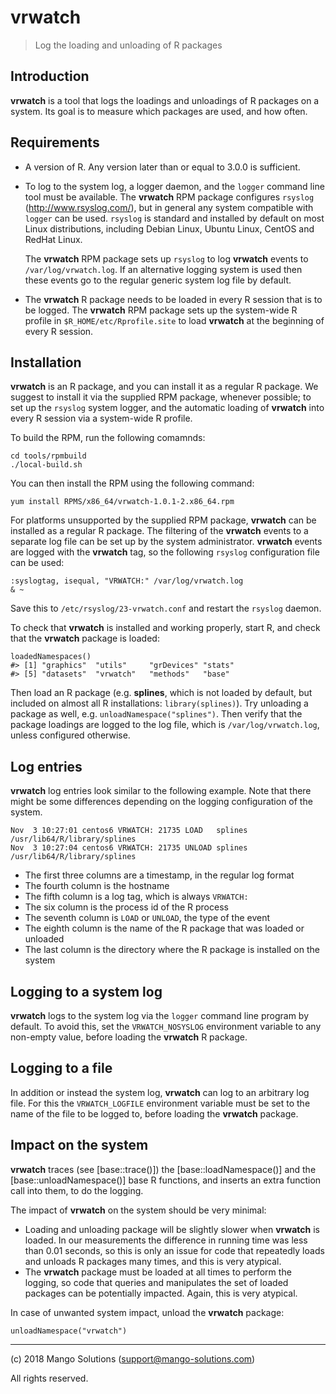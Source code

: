 
# vrwatch

> Log the loading and unloading of R packages



## Introduction

**vrwatch** is a tool that logs the loadings and unloadings of R packages
on a system. Its goal is to measure which packages are used, and how
often.



## Requirements

* A version of R. Any version later than or equal to 3.0.0 is sufficient.

* To log to the system log, a logger daemon, and the `logger` command
  line tool must be available. The **vrwatch** RPM package
  configures `rsyslog` (http://www.rsyslog.com/), but in general any
  system compatible with `logger` can be used. `rsyslog` is standard and
  installed by default on most Linux distributions, including Debian
  Linux, Ubuntu Linux, CentOS and RedHat Linux.

  The **vrwatch** RPM package sets up `rsyslog` to log **vrwatch**
  events to `/var/log/vrwatch.log`. If an alternative logging system is
  used then these events go to the regular generic system log file by
  default.
  
* The **vrwatch** R package needs to be loaded in every R session that
  is to be logged. The **vrwatch** RPM package sets up the
  system-wide R profile in `$R_HOME/etc/Rprofile.site` to load
  **vrwatch** at the beginning of every R session.



## Installation

**vrwatch** is an R package, and you can install it as a regular R package.
We suggest to install it via the supplied RPM package, whenever
possible; to set up the `rsyslog` system logger, and the automatic
loading of **vrwatch** into every R session via a system-wide R profile.

To build the RPM, run the following comamnds:

```
cd tools/rpmbuild
./local-build.sh
```

You can then install the RPM using the following command:

`yum install RPMS/x86_64/vrwatch-1.0.1-2.x86_64.rpm`

For platforms unsupported by the supplied RPM package,
**vrwatch** can be installed as a regular R package. The filtering of
the **vrwatch** events to a separate log file can be set up by the
system administrator. **vrwatch** events are logged with the **vrwatch**
tag, so the following `rsyslog` configuration file can be used:
```
:syslogtag, isequal, "VRWATCH:" /var/log/vrwatch.log
& ~
```
Save this to `/etc/rsyslog/23-vrwatch.conf` and restart the `rsyslog`
daemon.

To check that **vrwatch** is installed and working properly, start R,
and check that the **vrwatch** package is loaded:
```
loadedNamespaces()
#> [1] "graphics"  "utils"     "grDevices" "stats"
#> [5] "datasets"  "vrwatch"   "methods"   "base"
```

Then load an R package (e.g. **splines**, which is not loaded by default,
but included on almost all R installations: `library(splines)`).
Try unloading a package as well, e.g. `unloadNamespace("splines")`.
Then verify that the package loadings are logged to the log file,
which is `/var/log/vrwatch.log`, unless configured otherwise.



## Log entries

**vrwatch** log entries look similar to the following example. Note that
there might be some differences depending on the logging configuration
of the system.
```
Nov  3 10:27:01 centos6 VRWATCH: 21735 LOAD   splines /usr/lib64/R/library/splines
Nov  3 10:27:04 centos6 VRWATCH: 21735 UNLOAD splines /usr/lib64/R/library/splines
```
* The first three columns are a timestamp, in the regular log format
* The fourth column is the hostname
* The fifth column is a log tag, which is always `VRWATCH:`
* The six column is the process id of the R process
* The seventh column is `LOAD` or `UNLOAD`, the type of the event
* The eighth column is the name of the R package that was loaded or
  unloaded
* The last column is the directory where the R package is installed
  on the system



## Logging to a system log

**vrwatch** logs to the system log via the `logger` command line program
by default. To avoid this, set the `VRWATCH_NOSYSLOG` environment
variable to any non-empty value, before loading the **vrwatch** R package.



## Logging to a file

In addition or instead the system log, **vrwatch** can log to an
arbitrary log file. For this the `VRWATCH_LOGFILE` environment variable
must be set to the name of the file to be logged to, before loading the
**vrwatch** package.



## Impact on the system

**vrwatch** traces (see [base::trace()]) the [base::loadNamespace()] and
the [base::unloadNamespace()] base R functions, and inserts an extra
function call into them, to do the logging.

The impact of **vrwatch** on the system should be very minimal:

* Loading and unloading package will be slightly slower when **vrwatch**
  is loaded. In our measurements the difference in running time was
  less than 0.01 seconds, so this is only an issue for code that
  repeatedly loads and unloads R packages many times, and this is
  very atypical.
* The **vrwatch** package must be loaded at all times to perform the
  logging, so code that queries and manipulates the set of loaded
  packages can be potentially impacted. Again, this is very atypical.

In case of unwanted system impact, unload the **vrwatch** package:
```
unloadNamespace("vrwatch")
```

---

(c) 2018 Mango Solutions (support@mango-solutions.com)

All rights reserved.
